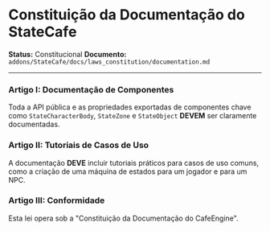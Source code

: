 # Constituição da Documentação do StateCafe

**Status:** Constitucional
**Documento:** `addons/StateCafe/docs/laws_constitution/documentation.md`

---

### **Artigo I: Documentação de Componentes**

Toda a API pública e as propriedades exportadas de componentes chave como `StateCharacterBody`, `StateZone` e `StateObject` **DEVEM** ser claramente documentadas.

### **Artigo II: Tutoriais de Casos de Uso**

A documentação **DEVE** incluir tutoriais práticos para casos de uso comuns, como a criação de uma máquina de estados para um jogador e para um NPC.

### **Artigo III: Conformidade**

Esta lei opera sob a "Constituição da Documentação do CafeEngine".
